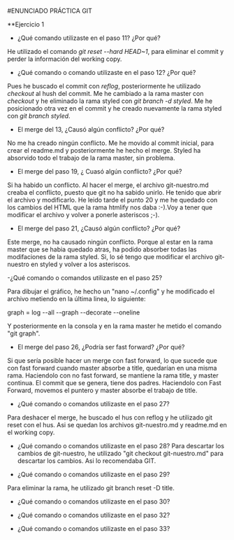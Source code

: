 #ENUNCIADO PRÁCTICA GIT

**Ejercicio 1

- ¿Qué comando utilizaste en el paso 11? ¿Por qué?

He utilizado el comando *git reset --hard HEAD~1*, para eliminar el commit y perder la información del working copy.

- ¿Qué comando o comando utilizaste en el paso 12? ¿Por qué?

Pues he buscado el commit con *reflog*, posteriormente he utilizado *checkout* al hush del commit.
Me he cambiado a la rama master con *checkout* y he eliminado la rama styled con *git branch -d styled*.
Me he posicionado otra vez en el commit y he creado nuevamente la rama styled con *git branch styled*.

- El merge del 13, ¿Causó algún conflicto? ¿Por qué?

No me ha creado ningún conflicto. Me he movido al commit inicial, para crear el readme.md y posteriormente he hecho el merge.
Styled ha absorvido todo el trabajo de la rama master, sin problema.

- El merge del paso 19, ¿ Cuasó algún conflicto? ¿Por qué?

Si ha habido un conflicto. Al hacer el merge, el archivo git-nuestro.md creaba el conflicto, puesto que git no ha sabido unirlo. 
He tenido que abrir el archivo y modificarlo. He leido tarde el punto 20 y me he quedado con los cambios del HTML
que la rama htmlify nos daba :-).Voy a tener que modificar el archivo y volver a ponerle asteriscos ;-).

- El merge del paso 21, ¿Causó algún conflicto? ¿Por qué?

Este merge, no ha causado ningún conflicto.
Porque al estar en la rama master que se habia quedado atras, ha podido absorber todas las modifaciones de la rama styled.
Si, lo sé tengo que modificar el archivo git-nuestro en styled y volver a los asteriscos.

-¿Qué comando o comandos utilizaste en el paso 25?

Para dibujar el gráfico, he hecho un "nano ~/.config" y he modificado el archivo metiendo en la última linea, lo siguiente:

graph = log --all --graph --decorate --oneline

Y posteriormente en la consola y en la rama master he metido el comando "git graph".

- El merge del paso 26, ¿Podría ser fast forward? ¿Por qué?

Si que sería posible hacer un merge con fast forward, lo que sucede que con fast forward cuando master absorbe a title,
quedarían en una misma rama. Haciendolo con no fast forward, se mantiene la rama title, y master continua.
El commit que se genera, tiene dos padres. Haciendolo con Fast Forward, movemos el puntero y master absorbe el trabajo de title.

- ¿Qué comando o comandos utilizaste en el paso 27?

Para deshacer el merge, he buscado el hus con reflog y he utilizado git reset con el hus.
Asi se quedan los archivos git-nuestro.md y readme.md en el working copy.

- ¿Qué comando o comandos utilizaste en el paso 28?
Para descartar los cambios de git-nuestro, he utilizado "git checkout git-nuestro.md" para descartar los cambios.
Asi lo recomendaba GIT.

- ¿Qué comando o comandos utilizaste en el paso 29?

Para eliminar la rama, he utilizado git branch reset -D title.

- ¿Qué comando o comandos utilizaste en el paso 30?



- ¿Qué comando o comandos utilizaste en el paso 32?


- ¿Qué comando o comandos utilizaste en el paso 33?

